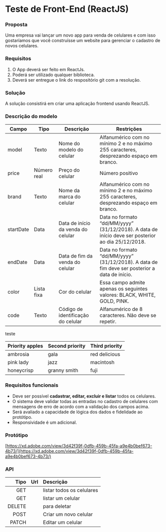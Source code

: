 
# Teste de Front-End (ReactJS)
### Proposta
Uma empresa vai lançar um novo app para venda de celulares e com isso gostaríamos que você construísse um website para gerenciar o cadastro de novos celulares.

### Requisitos
1. O App deverá ser feito em ReactJs.
2. Poderá ser utilizado qualquer biblioteca.
3. Deverá ser entregue o link do respositório git com a resolução.

### Solução
A solução consistirá em criar uma aplicação frontend usando ReactJS.

### Descrição do modelo
| Campo | Tipo | Descrição | Restrições |
|--|--|--|--|
| model | Texto | Nome do modelo do celular | Alfanumérico com no mínimo 2 e no máximo 255 caracteres, desprezando espaço em branco. |
| price | Número real | Preço do celular | Número positivo |
| brand | Texto | Nome da marca do celular | Alfanumérico com no mínimo 2 e no máximo 255 caracteres, desprezando espaço em branco. |
| startDate | Data | Data de início da venda do celular | Data no formato “dd/MM/yyyy” (31/12/2018). A data de início deve ser posterior ao dia 25/12/2018. |
| endDate | Data | Data de fim da venda do celular | Data no formato “dd/MM/yyyy” (31/12/2018). A data de fim deve ser posterior a data de início. |
| color | Lista fixa | Cor do celular | Essa campo admite apenas os seguintes valores: BLACK, WHITE, GOLD, PINK. |
| code | Texto | Código de identificação do celular | Alfanumérico de 8 caracteres. Não deve se repetir. |

teste

| Priority apples | Second priority | Third priority |
|-------|--------|---------|
| ambrosia | gala | red delicious |
| pink lady | jazz | macintosh |
| honeycrisp | granny smith | fuji |

### Requisitos funcionais
- Deve ser possível **cadastrar, editar, excluir e listar** todos os celulares. 
- O sistema deve validar todas as entradas no cadastro de celulares com mensagens de erro de acordo com a validação dos campos acima.
- Será avaliado a capacidade de lógica dos dados e fidelidade ao protótipo.
- Responsividade é um adicional.

### Protótipo
[https://xd.adobe.com/view/3d42f39f-0dfb-459b-45fa-a9e4b0bef673-4b73/](https://xd.adobe.com/view/3d42f39f-0dfb-459b-45fa-a9e4b0bef673-4b73/)

### API
| Tipo | Url | Descrição | 
| ------: | :------: | :------ | 
| GET |  | listar todos os celulares| 
| GET |  | listar um celular | 
| DELETE |  | para deletar| 
| POST |  | Criar um novo celular | 
| PATCH |  | Editar um celular | 
